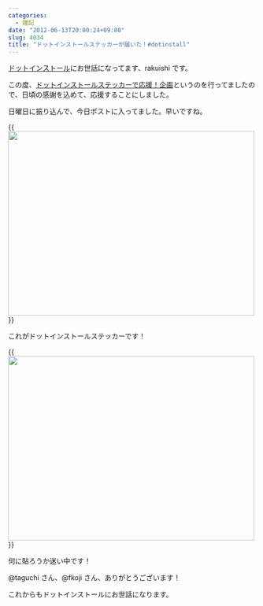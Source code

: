 ```yaml
---
categories:
  - 雑記
date: "2012-06-13T20:00:24+09:00"
slug: 4034
title: "ドットインストールステッカーが届いた！#dotinstall"
---
```


[ドットインストール](http://dotinstall.com/)にお世話になってます、rakuishi です。

この度、[ドットインストールステッカーで応援！企画](http://sticker.dotinstall.com/)というのを行ってましたので、日頃の感謝を込めて、応援することにしました。

日曜日に振り込んで、今日ポストに入ってました。早いですね。

{{<img alt="" src="/images/2012/06/4034_1.jpg" width="500" height="375">}}

これがドットインストールステッカーです！

{{<img alt="" src="/images/2012/06/4034_2.jpg" width="500" height="375">}}

何に貼ろうか迷い中です！

@taguchi さん、@fkoji さん、ありがとうございます！

これからもドットインストールにお世話になります。
